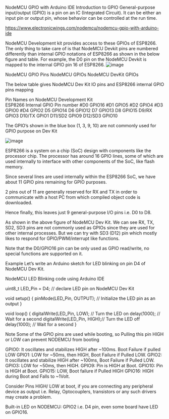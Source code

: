 NodeMCU GPIO with Arduino IDE
Introduction to GPIO
General-purpose input/output (GPIO) is a pin on an IC (Integrated Circuit). It can be either an input pin or output pin, whose behavior can be controlled at the run time.

https://www.electronicwings.com/nodemcu/nodemcu-gpio-with-arduino-ide

NodeMCU Development kit provides access to these GPIOs of ESP8266. The only thing to take care of is that NodeMCU Devkit pins are numbered differently than internal GPIO notations of ESP8266 as shown in the below figure and table. For example, the D0 pin on the NodeMCU Devkit is mapped to the internal GPIO pin 16 of ESP8266.
![image](https://user-images.githubusercontent.com/33327295/235571427-d0fee06f-433b-4390-83cc-3b82a8832613.png)

 

NodeMCU GPIO Pins
NodeMCU GPIOs
NodeMCU DevKit GPIOs
 

The below table gives NodeMCU Dev Kit IO pins and ESP8266 internal GPIO pins mapping

Pin Names on NodeMCU Development Kit	
ESP8266 Internal GPIO Pin number
	#D0		GPIO16
	#D1		GPIO5
	#D2		GPIO4
	#D3		GPIO0
	#D4		GPIO2
	D5		GPIO14
	D6		GPIO12
	D7		GPIO13
	D8		GPIO15
	D9/RX		GPIO3
	D10/TX		GPIO1
	D11/SD2		GPIO9
	D12/SD3		GPIO10
 

The GPIO’s shown in the blue box (1, 3, 9, 10) are not commonly used for GPIO purpose on Dev Kit

![image](https://user-images.githubusercontent.com/33327295/235572737-01644829-d7a7-48de-ab22-866d3d56d217.png)


ESP8266 is a system on a chip (SoC) design with components like the processor chip. The processor has around 16 GPIO lines, some of which are used internally to interface with other components of the SoC, like flash memory.

Since several lines are used internally within the ESP8266 SoC, we have about 11 GPIO pins remaining for GPIO purposes.

2 pins out of 11 are generally reserved for RX and TX in order to communicate with a host PC from which compiled object code is downloaded.

Hence finally, this leaves just 9 general-purpose I/O pins i.e. D0 to D8.

As shown in the above figure of NodeMCU Dev Kit. We can see RX, TX, SD2, SD3 pins are not commonly used as GPIOs since they are used for other internal processes. But we can try with SD3 (D12) pin which mostly likes to respond for GPIO/PWM/interrupt like functions.

Note that the D0/GPIO16 pin can be only used as GPIO read/write, no special functions are supported on it.

 

Example
Let’s write an Arduino sketch for LED blinking on pin D4 of NodeMCU Dev Kit.

NodeMCU LED Blinking code using Arduino IDE

uint8_t LED_Pin = D4;       // declare LED pin on NodeMCU Dev Kit

void setup() {
	pinMode(LED_Pin, OUTPUT);   // Initialize the LED pin as an output
}

void loop() {
	digitalWrite(LED_Pin, LOW); // Turn the LED on
	delay(1000);                // Wait for a second
	digitalWrite(LED_Pin, HIGH);// Turn the LED off
	delay(1000);                // Wait for a second
}
 

Note
Some of the GPIO pins are used while booting, so Pulling this pin HIGH or LOW can prevent NODEMCU from booting

GPIO0: It oscillates and stabilizes HIGH after ~100ms. Boot Failure if pulled LOW
GPIO1: LOW for ~50ms, then HIGH, Boot Failure if Pulled LOW.
GPIO2: It oscillates and stabilize HIGH after ~100ms, Boot Failure if Pulled LOW.
GPIO3: LOW for ~50ms, then HIGH.
GPIO9: Pin is HIGH at Boot.
GPIO10: Pin is HIGH at Boot.
GPIO15: LOW, Boot failure if Pulled HIGH
GPIO16: HIGH during Boot and Falls to ~1Volt. 
 

Consider Pins HIGH/ LOW at boot, if you are connecting any peripheral device as output i.e. Relay, Optocouplers, transistors or any such drivers may create a problem.

Built-in LED on NODEMCU: GPIO2 i.e. D4 pin, even some board have LED on GPIO16.
